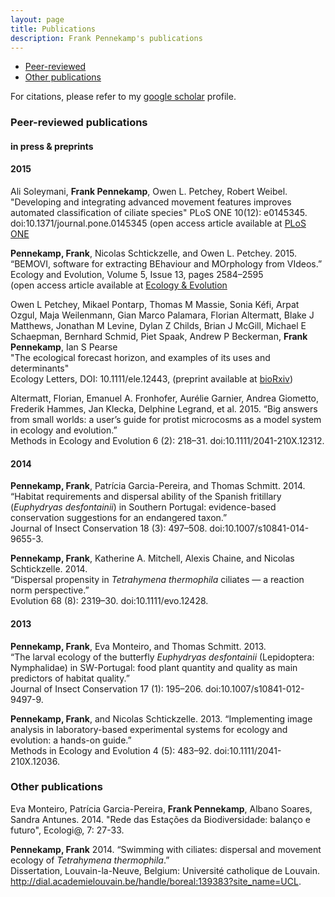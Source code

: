 ```yaml
---
layout: page
title: Publications
description: Frank Pennekamp's publications
---
```


<div class="navbar">
    <div class="navbar-inner">
        <ul class="nav">
            <li><a href="#Peer-reviewed">Peer-reviewed</a></li>
            <li><a href="#others">Other publications</a></li>
        </ul>
    </div>
</div>

For citations, please refer to my [google scholar](http://scholar.google.de/citations?user=yRx8FTsAAAAJ&hl=de) profile.    

### <a name="Peer-reviewed"></a>Peer-reviewed publications

#### in press & preprints   

#### 2015

Ali Soleymani, **Frank Pennekamp**, Owen L. Petchey, Robert Weibel.
"Developing and integrating advanced movement features improves automated classification of ciliate species"
PLoS ONE 10(12): e0145345. doi:10.1371/journal.pone.0145345
(open access article available at [PLoS ONE](http://journals.plos.org/plosone/article?id=10.1371/journal.pone.0145345)

**Pennekamp, Frank**, Nicolas Schtickzelle, and Owen L. Petchey. 2015.         
“BEMOVI, software for extracting BEhaviour and MOrphology from VIdeos.”         
Ecology and Evolution, Volume 5, Issue 13, pages 2584–2595    
(open access article available at [Ecology & Evolution](http://onlinelibrary.wiley.com/doi/10.1002/ece3.1529/abstract)

Owen L Petchey, Mikael Pontarp, Thomas M Massie, Sonia Kéfi, Arpat Ozgul, Maja Weilenmann, Gian Marco Palamara, Florian Altermatt, Blake J Matthews, Jonathan M Levine, Dylan Z Childs, Brian J McGill, Michael E Schaepman, Bernhard Schmid, Piet Spaak, Andrew P Beckerman, **Frank Pennekamp**, Ian S Pearse    
"The ecological forecast horizon, and examples of its uses and determinants"    
Ecology Letters, DOI: 10.1111/ele.12443, (preprint available at [bioRxiv](http://dx.doi.org/10.1101/013441))

Altermatt, Florian, Emanuel A. Fronhofer, Aurélie Garnier, Andrea Giometto, Frederik Hammes, Jan Klecka, Delphine Legrand, et al. 2015. 
“Big answers from small worlds: a user’s guide for protist microcosms as a model system in ecology and evolution.”     
Methods in Ecology and Evolution 6 (2): 218–31. doi:10.1111/2041-210X.12312.


#### 2014

**Pennekamp, Frank**, Patrícia Garcia-Pereira, and Thomas Schmitt. 2014.     
“Habitat requirements and dispersal ability of the Spanish fritillary (_Euphydryas desfontainii_) in Southern Portugal: evidence-based conservation suggestions for an endangered taxon.”     
Journal of Insect Conservation 18 (3): 497–508. doi:10.1007/s10841-014-9655-3.

**Pennekamp, Frank**, Katherine A. Mitchell, Alexis Chaine, and Nicolas Schtickzelle. 2014.     
“Dispersal propensity in _Tetrahymena thermophila_ ciliates — a reaction norm perspective.”     
Evolution 68 (8): 2319–30. doi:10.1111/evo.12428.   

    
#### 2013

**Pennekamp, Frank**, Eva Monteiro, and Thomas Schmitt. 2013.     
“The larval ecology of the butterfly _Euphydryas desfontainii_ (Lepidoptera: Nymphalidae) in SW-Portugal: food plant quantity and quality as main predictors of habitat quality.”     
Journal of Insect Conservation 17 (1): 195–206. doi:10.1007/s10841-012-9497-9.   

**Pennekamp, Frank**, and Nicolas Schtickzelle. 2013. 
“Implementing image analysis in laboratory-based experimental systems for ecology and evolution: a hands-on guide.”    
Methods in Ecology and Evolution 4 (5): 483–92. doi:10.1111/2041-210X.12036.    


### <a name="others"></a>Other publications

Eva Monteiro, Patrícia Garcia-Pereira, **Frank Pennekamp**, Albano Soares, Sandra Antunes. 2014. "Rede das Estações da Biodiversidade: balanço e futuro", Ecologi@, 7: 27-33.

**Pennekamp, Frank** 2014. “Swimming with ciliates: dispersal and movement ecology of *Tetrahymena thermophila*.”     
Dissertation, Louvain-la-Neuve, Belgium: Université catholique de Louvain.     
http://dial.academielouvain.be/handle/boreal:139383?site_name=UCL.



